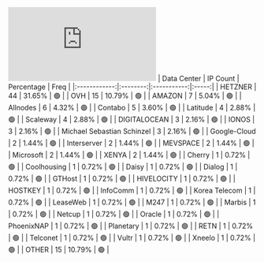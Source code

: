 ![Diagramm](https://github.com/111STAVR111/props/blob/main/Celestia/Testnet/Decentralization/1/README.md)
| Data Center | IP Count | Percentage | Freq |
|:------------:|:--------:|:-----------:|:-----:|
| HETZNER | 44 | 31.65% | 🟢 |
| OVH | 15 | 10.79% | 🟢 |
| AMAZON | 7 | 5.04% | 🟢 |
| Allnodes | 6 | 4.32% | 🟢 |
| Contabo | 5 | 3.60% | 🟢 |
| Latitude | 4 | 2.88% | 🟢 |
| Scaleway | 4 | 2.88% | 🟢 |
| DIGITALOCEAN | 3 | 2.16% | 🟢 |
| IONOS | 3 | 2.16% | 🟢 |
| Michael Sebastian Schinzel | 3 | 2.16% | 🟢 |
| Google-Cloud | 2 | 1.44% | 🟢 |
| Interserver | 2 | 1.44% | 🟢 |
| MEVSPACE | 2 | 1.44% | 🟢 |
| Microsoft | 2 | 1.44% | 🟢 |
| XENYA | 2 | 1.44% | 🟢 |
| Cherry | 1 | 0.72% | 🟢 |
| Coolhousing | 1 | 0.72% | 🟢 |
| Daisy | 1 | 0.72% | 🟢 |
| Dialog | 1 | 0.72% | 🟢 |
| GTHost | 1 | 0.72% | 🟢 |
| HIVELOCITY | 1 | 0.72% | 🟢 |
| HOSTKEY | 1 | 0.72% | 🟢 |
| InfoComm | 1 | 0.72% | 🟢 |
| Korea Telecom | 1 | 0.72% | 🟢 |
| LeaseWeb | 1 | 0.72% | 🟢 |
| M247 | 1 | 0.72% | 🟢 |
| Marbis | 1 | 0.72% | 🟢 |
| Netcup | 1 | 0.72% | 🟢 |
| Oracle | 1 | 0.72% | 🟢 |
| PhoenixNAP | 1 | 0.72% | 🟢 |
| Planetary | 1 | 0.72% | 🟢 |
| RETN | 1 | 0.72% | 🟢 |
| Telconet | 1 | 0.72% | 🟢 |
| Vultr | 1 | 0.72% | 🟢 |
| Xneelo | 1 | 0.72% | 🟢 |
| OTHER | 15 | 10.79% | 🟢 |